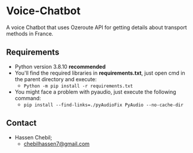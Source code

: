 # Voice-Chatbot

A voice Chatbot that uses Ozeroute API for getting details about transport methods in France.

 ## Requirements
 
  - Python version 3.8.10 **recommended**
  - You'll find the required libraries in **requirements.txt**, just open cmd in the parent directory and execute:
    - ```Python -m pip install -r requirements.txt```
  - You might face a problem with pyaudio, just execute the following command:
    - ```pip install --find-links=./pyAudioFix PyAudio --no-cache-dir```

## Contact
   - Hassen Chebil;
     - chebilhassen7@gmail.com
